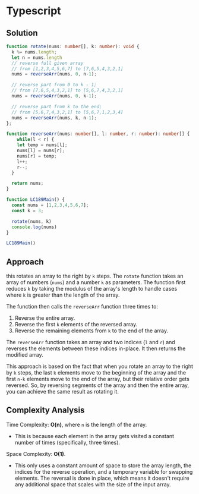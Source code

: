 # Typescript

## Solution

```typescript
function rotate(nums: number[], k: number): void {
  k %= nums.length;
  let n = nums.length
  // reverse full given array
  // from [1,2,3,4,5,6,7] to [7,6,5,4,3,2,1]
  nums = reverseArr(nums, 0, n-1);

  // reverse part from 0 to k - 1;
  // from [7,6,5,4,3,2,1] to [5,6,7,4,3,2,1]
  nums = reverseArr(nums, 0, k-1);

  // reverse part from k to the end;
  // from [5,6,7,4,3,2,1] to [5,6,7,1,2,3,4]
  nums = reverseArr(nums, k, n-1);
};

function reverseArr(nums: number[], l: number, r: number): number[] {
    while(l < r) {
    let temp = nums[l];
    nums[l] = nums[r];
    nums[r] = temp;
    l++;
    r--;
  }

  return nums;
}

function LC189Main() {
  const nums = [1,2,3,4,5,6,7];
  const k = 3;

  rotate(nums, k)
  console.log(nums)
}

LC189Main()
```

## Approach

this rotates an array to the right by `k` steps. The `rotate` function takes an array of numbers (`nums`) and a number `k` as parameters. The function first reduces `k` by taking the modulus of the array's length to handle cases where `k` is greater than the length of the array.

The function then calls the `reverseArr` function three times to:

1. Reverse the entire array.
2. Reverse the first `k` elements of the reversed array.
3. Reverse the remaining elements from `k` to the end of the array.

The `reverseArr` function takes an array and two indices (`l` and `r`) and reverses the elements between these indices in-place. It then returns the modified array.

This approach is based on the fact that when you rotate an array to the right by `k` steps, the last `k` elements move to the beginning of the array and the first `n-k` elements move to the end of the array, but their relative order gets reversed. So, by reversing segments of the array and then the entire array, you can achieve the same result as rotating it.

## Complexity Analysis

Time Complexity: **O(n)**, where `n` is the length of the array.

* This is because each element in the array gets visited a constant number of times (specifically, three times).

Space Complexity: **O(1)**.

* This only uses a constant amount of space to store the array length, the indices for the reverse operation, and a temporary variable for swapping elements. The reversal is done in place, which means it doesn't require any additional space that scales with the size of the input array.
